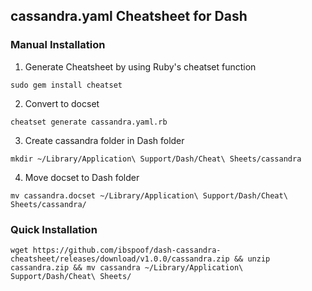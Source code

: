 ## cassandra.yaml Cheatsheet for Dash

### Manual Installation

1. Generate Cheatsheet by using Ruby's cheatset function
```
sudo gem install cheatset
```
2. Convert to docset
```
cheatset generate cassandra.yaml.rb
```
3. Create cassandra folder in Dash folder
```
mkdir ~/Library/Application\ Support/Dash/Cheat\ Sheets/cassandra
```
4. Move docset to Dash folder
```
mv cassandra.docset ~/Library/Application\ Support/Dash/Cheat\ Sheets/cassandra/
```

### Quick Installation

```
wget https://github.com/ibspoof/dash-cassandra-cheatsheet/releases/download/v1.0.0/cassandra.zip && unzip cassandra.zip && mv cassandra ~/Library/Application\ Support/Dash/Cheat\ Sheets/
```

